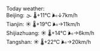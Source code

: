 Today weather:  
Beijing: 🌫  🌡️+11°C 🌬️↓7km/h  
Tianjin: ☀️   🌡️+19°C 🌬️→11km/h  
Shijiazhuang: ☀️   🌡️+14°C 🌬️→6km/h  
Tangshan: ☀️   🌡️+22°C 🌬️→20km/h  
